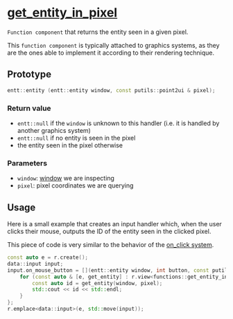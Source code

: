 # [get_entity_in_pixel](get_entity_in_pixel.hpp)

`Function component` that returns the entity seen in a given pixel.

This `function component` is typically attached to graphics systems, as they are the ones able to implement it according to their rendering technique.

## Prototype

```cpp
entt::entity (entt::entity window, const putils::point2ui & pixel);
```

### Return value

* `entt::null` if the `window` is unknown to this handler (i.e. it is handled by another graphics system)
* `entt::null` if no entity is seen in the pixel
* the entity seen in the pixel otherwise

### Parameters

* `window`: [window](window.md) we are inspecting
* `pixel`: pixel coordinates we are querying

## Usage

Here is a small example that creates an input handler which, when the user clicks their mouse, outputs the ID of the entity seen in the clicked pixel.

This piece of code is very similar to the behavior of the [on_click system](../systems/on_click/on_click.md).

```cpp
const auto e = r.create();
data::input input;
input.on_mouse_button = [](entt::entity window, int button, const putils::point2f & pixel, bool pressed) {
    for (const auto & [e, get_entity] : r.view<functions::get_entity_in_pixel>().each()) {
        const auto id = get_entity(window, pixel);
        std::cout << id << std::endl;
    }
};
r.emplace<data::input>(e, std::move(input));
```